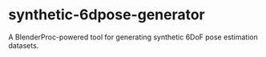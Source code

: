 # synthetic-6dpose-generator
A BlenderProc-powered tool for generating synthetic 6DoF pose estimation datasets.
